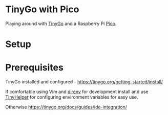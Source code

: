 # TinyGo with Pico

Playing around with [TinyGo](https://tinygo.org/) and a Raspberry Pi [Pico](https://www.raspberrypi.com/products/raspberry-pi-pico/).

# Setup

# Prerequisites

TinyGo installed and configured - https://tinygo.org/getting-started/install/

If comfortable using Vim and [direnv](https://direnv.net/) for development install and use [TinyHelper](https://github.com/gordcurrie/tinyhelper) for configuring environment variables for easy use.

Otherwise https://tinygo.org/docs/guides/ide-integration/
